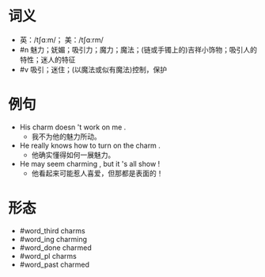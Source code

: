 # 词义
- 英：/tʃɑːm/； 美：/tʃɑːrm/
- #n 魅力；妩媚；吸引力；魔力；魔法；(链或手镯上的)吉祥小饰物；吸引人的特性；迷人的特征
- #v 吸引；迷住；(以魔法或似有魔法)控制，保护
# 例句
- His charm doesn 't work on me .
	- 我不为他的魅力所动。
- He really knows how to turn on the charm .
	- 他确实懂得如何一展魅力。
- He may seem charming , but it 's all show !
	- 他看起来可能惹人喜爱，但那都是表面的！
# 形态
- #word_third charms
- #word_ing charming
- #word_done charmed
- #word_pl charms
- #word_past charmed

